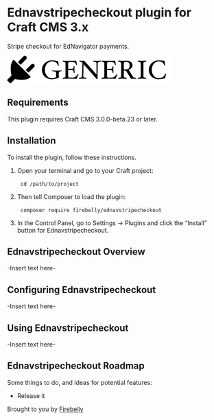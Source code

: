 # Ednavstripecheckout plugin for Craft CMS 3.x

Stripe checkout for EdNavigator payments.

![Screenshot](resources/img/plugin-logo.png)

## Requirements

This plugin requires Craft CMS 3.0.0-beta.23 or later.

## Installation

To install the plugin, follow these instructions.

1. Open your terminal and go to your Craft project:

        cd /path/to/project

2. Then tell Composer to load the plugin:

        composer require firebelly/ednavstripecheckout

3. In the Control Panel, go to Settings → Plugins and click the “Install” button for Ednavstripecheckout.

## Ednavstripecheckout Overview

-Insert text here-

## Configuring Ednavstripecheckout

-Insert text here-

## Using Ednavstripecheckout

-Insert text here-

## Ednavstripecheckout Roadmap

Some things to do, and ideas for potential features:

* Release it

Brought to you by [Firebelly](https://firebellydesign.com)
